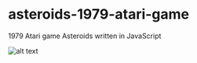 # asteroids-1979-atari-game
1979 Atari game Asteroids written in JavaScript


![alt text](https://github.com/[suncanjenamesecini]/[asteroids-1979-atari-game]/blob/[main]/Asteroids1.PNG?raw=true)
